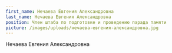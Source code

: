 ```yaml
---
first_name: Нечаева Евгения Александровна
last_name: Нечаева Евгения Александровна
position: Член штаба по подготовке и проведению парада памяти
picture: /images/uploads/нечаева-евгения-александровна.jpg
---
```

Нечаева Евгения Александровна